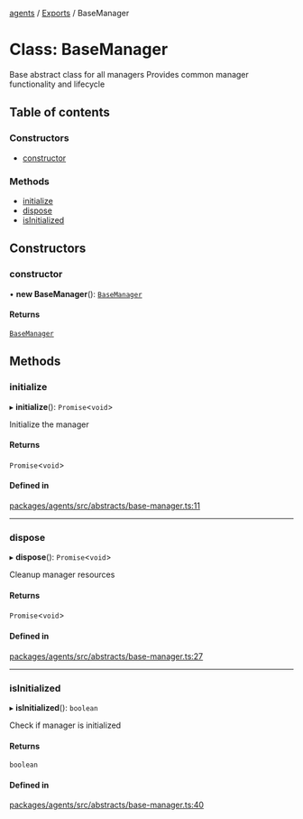 <!-- 
 ⚠️  AUTO-GENERATED FILE - DO NOT EDIT MANUALLY
 This file is automatically generated by scripts/docs-generator.js
 To make changes, edit the source TypeScript files or update the generator script
-->

[agents](../../) / [Exports](../modules) / BaseManager

# Class: BaseManager

Base abstract class for all managers
Provides common manager functionality and lifecycle

## Table of contents

### Constructors

- [constructor](BaseManager#constructor)

### Methods

- [initialize](BaseManager#initialize)
- [dispose](BaseManager#dispose)
- [isInitialized](BaseManager#isinitialized)

## Constructors

### constructor

• **new BaseManager**(): [`BaseManager`](BaseManager)

#### Returns

[`BaseManager`](BaseManager)

## Methods

### initialize

▸ **initialize**(): `Promise`\<`void`\>

Initialize the manager

#### Returns

`Promise`\<`void`\>

#### Defined in

[packages/agents/src/abstracts/base-manager.ts:11](https://github.com/woojubb/robota/blob/411e4a15f65b96ceeb9a966ecfd26b5a6b3b568b/packages/agents/src/abstracts/base-manager.ts#L11)

___

### dispose

▸ **dispose**(): `Promise`\<`void`\>

Cleanup manager resources

#### Returns

`Promise`\<`void`\>

#### Defined in

[packages/agents/src/abstracts/base-manager.ts:27](https://github.com/woojubb/robota/blob/411e4a15f65b96ceeb9a966ecfd26b5a6b3b568b/packages/agents/src/abstracts/base-manager.ts#L27)

___

### isInitialized

▸ **isInitialized**(): `boolean`

Check if manager is initialized

#### Returns

`boolean`

#### Defined in

[packages/agents/src/abstracts/base-manager.ts:40](https://github.com/woojubb/robota/blob/411e4a15f65b96ceeb9a966ecfd26b5a6b3b568b/packages/agents/src/abstracts/base-manager.ts#L40)
